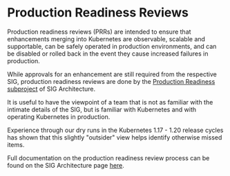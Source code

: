 # Production Readiness Reviews

Production readiness reviews (PRRs) are intended to ensure that enhancements
merging into Kubernetes are observable, scalable and supportable, can be safely
operated in production environments, and can be disabled or rolled back in the
event they cause increased failures in production.

While approvals for an enhancement are still required from the respective SIG,
production readiness reviews are done by the [Production Readiness subproject][prod-readiness] of SIG Architecture.

It is useful to have the viewpoint of a team that is not as familiar with the
intimate details of the SIG, but is familiar with Kubernetes and with operating
Kubernetes in production.

Experience through our dry runs in the Kubernetes 1.17 - 1.20 release cycles
has shown that this slightly "outsider" view helps identify otherwise missed
items.

Full documentation on the production readiness review process can be found on
the SIG Architecture page [here][prod-readiness].

[prod-readiness]: https://git.k8s.io/community/sig-architecture/production-readiness.md
